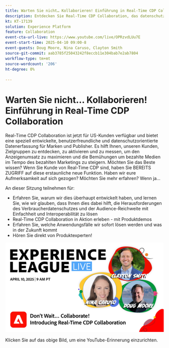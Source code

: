 ```yaml
---
title: Warten Sie nicht… Kollaborieren! Einführung in Real-Time CDP Collaboration
description: Entdecken Sie Real-Time CDP Collaboration, das datenschutzorientierte Lösungen für Marken und Herausgeber anbietet, um die Zielgruppenaktivierung zu verbessern, den Anzeigenumsatz zu maximieren und die Paid-Media-Aktivitäten zu optimieren - komplett mit Produktdemos, Experteneinblicken und anstehenden Anwendungsfällen.
kt: KT-17139
solution: Experience Platform
feature: Collaboration
event-cta-url-live: https://www.youtube.com/live/OPRzvdLUu7E
event-start-time: 2025-04-10 09:00-8
event-guests: Doug Moore, Nina Caruso, Clayton Smith
source-git-commit: aab3785f25043242f8eccb11e304bab7e2ab7804
workflow-type: tm+mt
source-wordcount: '206'
ht-degree: 0%

---
```


# Warten Sie nicht… Kollaborieren! Einführung in Real-Time CDP Collaboration

Real-Time CDP Collaboration ist jetzt für US-Kunden verfügbar und bietet eine speziell entwickelte, benutzerfreundliche und datenschutzorientierte Datenerfassung für Marken und Publisher. Es hilft Ihnen, unseren Kunden, Zielgruppen zu entdecken, zu aktivieren und zu messen, um den Anzeigenumsatz zu maximieren und die Bemühungen um bezahlte Medien im Tempo des bezahlten Marketings zu steigern. Möchten Sie das Beste wissen? Wenn Sie Kunde von Real-Time CDP sind, haben Sie BEREITS ZUGRIFF auf diese erstaunliche neue Funktion. Haben wir eure Aufmerksamkeit auf sich gezogen? Möchten Sie mehr erfahren? Wenn ja…

An dieser Sitzung teilnehmen für:

* Erfahren Sie, warum wir dies überhaupt entwickelt haben, und lernen Sie, wie wir glauben, dass Ihnen dies dabei hilft, die Herausforderungen des Verbraucherdatenschutzes und der Audience-Reichweite mit Einfachheit und Interoperabilität zu lösen
* Real-Time CDP Collaboration in Aktion erleben - mit Produktdemos
* Erfahren Sie, welche Anwendungsfälle wir sofort lösen werden und was in der Zukunft kommt
* Hören Sie direkt von Produktexperten!

[![ExL LIVE 10. April 2025](assets/WebBanner_Apr10_2025.jpg)](https://www.youtube.com/live/OPRzvdLUu7E)

Klicken Sie auf das obige Bild, um eine YouTube-Erinnerung einzurichten.
